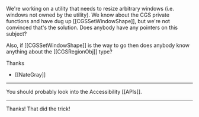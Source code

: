 

We're working on a utility that needs to resize arbitrary windows (i.e. windows not owned by the utility).  We know about the CGS private functions and have dug up [[CGSSetWindowShape]], but we're not convinced that's the solution.  Does anybody have any pointers on this subject?

Also, if [[CGSSetWindowShape]] is the way to go then does anybody know anything about the [[CGSRegionObj]] type?

Thanks
- [[NateGray]]

----
You should probably look into the Accessibility [[APIs]].

----
Thanks!  That did the trick!